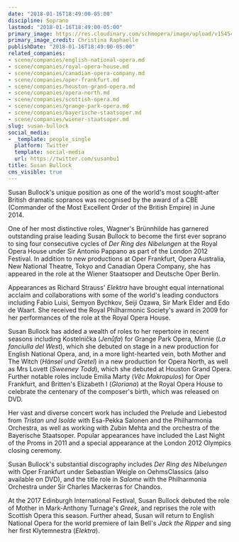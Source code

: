 ```yaml
---
date: "2018-01-16T18:49:00-05:00"
discipline: Soprano
lastmod: "2018-01-16T18:49:00-05:00"
primary_image: https://res.cloudinary.com/schmopera/image/upload/v1545409169/media/webhook-uploads/1516146319502/Susan%20Bullock%20High%20Res%203%20-%20credit%20Christina%20Raphaelle.jpg.jpg
primary_image_credit: Christina Raphaelle
publishDate: "2018-01-16T18:49:00-05:00"
related_companies:
- scene/companies/english-national-opera.md
- scene/companies/royal-opera-house.md
- scene/companies/canadian-opera-company.md
- scene/companies/oper-frankfurt.md
- scene/companies/houston-grand-opera.md
- scene/companies/opera-north.md
- scene/companies/scottish-opera.md
- scene/companies/grange-park-opera.md
- scene/companies/bayerische-staatsoper.md
- scene/companies/wiener-staatsoper.md
slug: susan-bullock
social_media:
- _template: people_single
  platform: Twitter
  template: social-media
  url: https://twitter.com/susanbu1
title: Susan Bullock
cms_visible: true
---
```


Susan Bullock's unique position as one of the world's most sought-after British dramatic sopranos was recognised by the award of a CBE (Commander of the Most Excellent Order of the British Empire) in June 2014.

One of her most distinctive roles, Wagner's Brünnhilde has garnered outstanding praise leading Susan Bullock to become the first ever soprano to sing four consecutive cycles of *Der Ring des Nibelungen* at the Royal Opera House under Sir Antonio Pappano as part of the London 2012 Festival. In addition to new productions at Oper Frankfurt, Opera Australia, New National Theatre, Tokyo and Canadian Opera Company, she has appeared in the role at the Wiener Staatsoper and Deutsche Oper Berlin.

Appearances as Richard Strauss' *Elektra* have brought equal international acclaim and collaborations with some of the world's leading conductors including Fabio Luisi, Semyon Bychkov, Seiji Ozawa, Sir Mark Elder and Edo de Waart. She received the Royal Philharmonic Society's award in 2009 for her performances of the role at the Royal Opera House. 

Susan Bullock has added a wealth of roles to her repertoire in recent seasons including Kostelnička (*Jenůfa*) for Grange Park Opera, Minnie (*La fanciulla del West*), which she debuted on stage in a new production for English National Opera, and, in a more light-hearted vein, both Mother and The Witch (*Hänsel und Gretel*) in a new production for Opera North, as well as Mrs Lovett (*Sweeney Todd*), which she debuted at Houston Grand Opera. Further notable roles include Emilia Marty (*Věc Makropulos*) for Oper Frankfurt, and Britten's Elizabeth I (*Gloriana*) at the Royal Opera House to celebrate the centenary of the composer's birth, which was released on DVD. 

Her vast and diverse concert work has included the Prelude and Liebestod from *Tristan und Isolde* with Esa-Pekka Salonen and the Philharmonia Orchestra, as well as working with Zubin Mehta and the orchestra of the Bayerische Staatsoper. Popular appearances have included the Last Night of the Proms in 2011 and a special appearance at the London 2012 Olympics closing ceremony.

Susan Bullock's substantial discography includes *Der Ring des Nibelungen* with Oper Frankfurt under Sebastian Weigle on OehmsClassics (also available on DVD), and the title role in *Salome* with the Philharmonia Orchestra under Sir Charles Mackerras for Chandos. 

At the 2017 Edinburgh International Festival, Susan Bullock debuted the role of Mother in Mark-Anthony Turnage's *Greek*, and reprises the role with Scottish Opera this season. Further ahead, Susan will return to English National Opera for the world premiere of Iain Bell's *Jack the Ripper* and sing her first Klytemnestra (*Elektra*).
